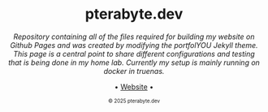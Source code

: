 <div align="center">
  <h1>pterabyte.dev</h1>
  <i>Repository containing all of the files required for building my website on Github Pages and was created by modifying the portfolYOU Jekyll theme. This page is a central point to share different configurations and testing that is being done in my home lab. Currently my setup is mainly running on docker in truenas.</i>

  •
  <a href="https://pterabyte.dev">Website</a>
  •
  

  <sub><sup>© 2025 pterabyte.dev</sup></sub>
</div>
